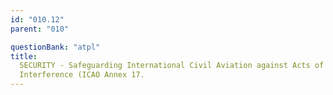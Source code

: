 ```yaml
---
id: "010.12"
parent: "010"

questionBank: "atpl"
title:
  SECURITY - Safeguarding International Civil Aviation against Acts of Unlawful
  Interference (ICAO Annex 17.
---
```

